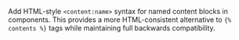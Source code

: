Add HTML-style `<content:name>` syntax for named content blocks in components. This provides a more HTML-consistent alternative to `{% contents %}` tags while maintaining full backwards compatibility.